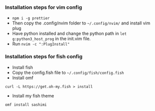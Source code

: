 ### Installation steps for vim config

- `npm i -g prettier`
- Then copy the .config/nvim folder to `~/.config/nvim/` and install vim plug
- Have python installed and change the python path in `let g:python3_host_prog` in the init.vim file.
- Run `nvim -c ":PlugInstall"`
  <br>

### Installation steps for fish config

- Install fish
- Copy the config.fish file to `~/.config/fish/config.fish`
- Install omf

```
curl -L https://get.oh-my.fish > install
```

- Install my fish theme

```
omf install sashimi
```
